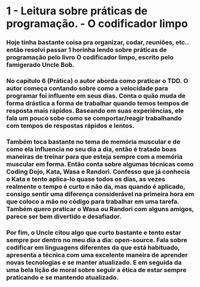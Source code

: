 # 1 - Leitura sobre práticas de programação. - O codificador limpo

### Hoje tinha bastante coisa pra organizar, codar, reuniões, etc.. então resolvi passar 1 horinha lendo sobre práticas de programação pelo livro O codificador limpo, escrito pelo famigerado Uncle Bob.

### No capitulo 6 (Prática) o autor aborda como praticar o TDD. O autor começa contando sobre como a velocidade para programar foi influente em seus dias. Conta o quão muda de forma drástica a forma de trabalhar quando temos tempos de resposta mais rápidos. Baseando em suas experiências, ele fala um pouco sobe como se comportar/reagir trabalhando com tempos de respostas rápidos e lentos.

### Também toca bastante no tema de memória muscular e de como ela influencia no seu dia a dia, então é tratado boas maneiras de treinar para que esteja sempre com a memória muscular em forma. Então conta sobre algumas técnicas como Coding Dojo, Kata, Wasa e Randori. Confesso que já conhecia o Kata e tento aplica-lo quase todos os dias, as vezes realmente o tempo é curto e não da, mas quando é aplicado, consigo sentir uma diferença considerável na primeira hora em que coloco a mão no código para trabalhar em uma tarefa. Também quero praticar o Wasa ou Randori com alguns amigos, parece ser bem divertido e desafiador.

### Por fim, o Uncle citou algo que curto bastante e tento estar sempre por dentro no meu dia a dia: open-source. Fala sobre codificar em linguagens diferentes da que está habituado, apresenta a técnica com uma excelente maneira de aprender novas tecnologias e se manter atualizado. E em seguida da uma bela lição de moral sobre seguir a ética de estar sempre praticando e se mantendo atualizado.
